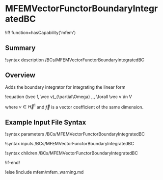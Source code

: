 # MFEMVectorFunctorBoundaryIntegratedBC

!if! function=hasCapability('mfem')

## Summary

!syntax description /BCs/MFEMVectorFunctorBoundaryIntegratedBC

## Overview

Adds the boundary integrator for integrating the linear form

!equation
(\vec f, \vec v)_{\partial\Omega} \,\,\, \forall \vec v \in V

where $v \in \vec H^1$ and $\vec f$ is a vector coefficient of the same dimension.

## Example Input File Syntax

!syntax parameters /BCs/MFEMVectorFunctorBoundaryIntegratedBC

!syntax inputs /BCs/MFEMVectorFunctorBoundaryIntegratedBC

!syntax children /BCs/MFEMVectorFunctorBoundaryIntegratedBC

!if-end!

!else
!include mfem/mfem_warning.md
